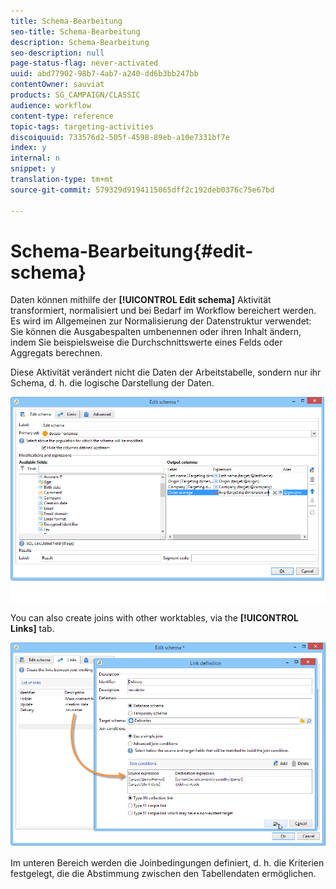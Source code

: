 ```yaml
---
title: Schema-Bearbeitung
seo-title: Schema-Bearbeitung
description: Schema-Bearbeitung
seo-description: null
page-status-flag: never-activated
uuid: abd77902-98b7-4ab7-a240-dd6b3bb247bb
contentOwner: sauviat
products: SG_CAMPAIGN/CLASSIC
audience: workflow
content-type: reference
topic-tags: targeting-activities
discoiquuid: 733576d2-505f-4598-89eb-a10e7331bf7e
index: y
internal: n
snippet: y
translation-type: tm+mt
source-git-commit: 579329d9194115065dff2c192deb0376c75e67bd

---
```



# Schema-Bearbeitung{#edit-schema}

Daten können mithilfe der **[!UICONTROL Edit schema]** Aktivität transformiert, normalisiert und bei Bedarf im Workflow bereichert werden. Es wird im Allgemeinen zur Normalisierung der Datenstruktur verwendet: Sie können die Ausgabespalten umbenennen oder ihren Inhalt ändern, indem Sie beispielsweise die Durchschnittswerte eines Felds oder Aggregats berechnen.

Diese Aktivität verändert nicht die Daten der Arbeitstabelle, sondern nur ihr Schema, d. h. die logische Darstellung der Daten.

![](assets/wf_manipulation_box.png)

You can also create joins with other worktables, via the **[!UICONTROL Links]** tab.

![](assets/wf_manipulation_box_link_tab.png)

Im unteren Bereich werden die Joinbedingungen definiert, d. h. die Kriterien festgelegt, die die Abstimmung zwischen den Tabellendaten ermöglichen.
